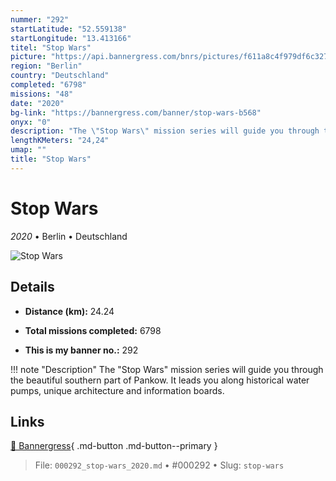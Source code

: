 ```yaml
---
nummer: "292"
startLatitude: "52.559138"
startLongitude: "13.413166"
titel: "Stop Wars"
picture: "https://api.bannergress.com/bnrs/pictures/f611a8c4f979df6c3271da63c8f41858"
region: "Berlin"
country: "Deutschland"
completed: "6798"
missions: "48"
date: "2020"
bg-link: "https://bannergress.com/banner/stop-wars-b568"
onyx: "0"
description: "The \"Stop Wars\" mission series will guide you through the beautiful southern part of Pankow. It leads you along historical water pumps, unique architecture and information boards."
lengthKMeters: "24,24"
umap: ""
title: "Stop Wars"
---
```

# Stop Wars

*2020* • Berlin • Deutschland

![Stop Wars](https://api.bannergress.com/bnrs/pictures/f611a8c4f979df6c3271da63c8f41858)

## Details
- **Distance (km):** 24.24

- **Total missions completed:** 6798
- **This is my banner no.:** 292


!!! note "Description"
    The "Stop Wars" mission series will guide you through the beautiful southern part of Pankow. It leads you along historical water pumps, unique architecture and information boards.



## Links
[🔗 Bannergress](https://bannergress.com/banner/stop-wars-b568){ .md-button .md-button--primary }



> File: `000292_stop-wars_2020.md` • #000292 • Slug: `stop-wars`
